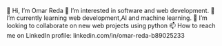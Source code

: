 👋 Hi, I’m Omar Reda
👀 I’m interested in software and web development.
🌱 I’m currently learning web development,AI and machine learning.
💞️ I’m looking to collaborate on new web projects using python
📫 How to reach me on LinkedIn profile: linkedin.com/in/omar-reda-b89025233
